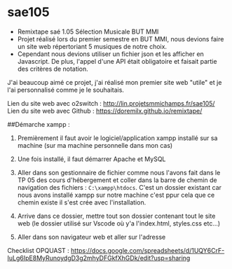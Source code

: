 # sae105
* Remixtape saé 1.05 Sélection Musicale BUT MMI
* Projet réalisé lors du premier semestre en BUT MMI, nous devions faire un site web répertoriant 5 musiques de notre choix.
* Cependant nous devions utiliser un fichier json et les afficher en Javascript. De plus, l'appel d'une API était obligatoire et faisait partie des critères de notation.

J'ai beaucoup aimé ce projet, j'ai réalisé mon premier site web "utile" et je l'ai personnalisé comme je le souhaitais.


Lien du site web avec o2switch : http://lin.projetsmmichamps.fr/sae105/
Lien du site web avec Github : https://doremilx.github.io/remixtape/

##Démarche xampp :
1) Premièrement il faut avoir le logiciel/application xampp installé sur sa machine (sur ma machine personnelle dans mon cas)

2) Une fois installé, il faut démarrer Apache et MySQL

3) Aller dans son gestionnaire de fichier comme nous l'avons fait dans le TP 05 des cours d'hébergement et coller dans la barre de chemin de navigation des fichiers : `C:\xampp\htdocs`. C'est un dossier existant car nous avons installé xampp sur notre machine c'est ppur cela que ce chemin existe il s'est crée avec l'installation.

4) Arrive dans ce dossier, mettre tout son dossier contenant tout le site web (le dossier utilisé sur Vscode où y'a l'index.html, styles.css etc...)

5) Aller dans son navigateur web et aller sur l'adresse

Checklist OPQUAST : https://docs.google.com/spreadsheets/d/1UQY6CrF-IuLg6IpE8MyRunoydgD3g2mhyDFGkfXhGDk/edit?usp=sharing